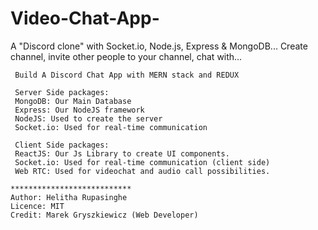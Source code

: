 # Video-Chat-App-
A "Discord clone" with Socket.io, Node.js, Express &amp; MongoDB... Create channel, invite other people to your channel, chat with…


```
 Build A Discord Chat App with MERN stack and REDUX

 Server Side packages:
 MongoDB: Our Main Database
 Express: Our NodeJS framework
 NodeJS: Used to create the server
 Socket.io: Used for real-time communication
 
 Client Side packages:
 ReactJS: Our Js Library to create UI components.
 Socket.io: Used for real-time communication (client side)
 Web RTC: Used for videochat and audio call possibilities.

***************************
Author: Helitha Rupasinghe
Licence: MIT
Credit: Marek Gryszkiewicz (Web Developer)
```
